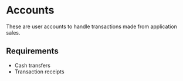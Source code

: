 # Accounts 
These are user accounts to handle transactions made from application sales. 

## Requirements
- Cash transfers
- Transaction receipts